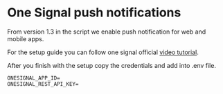 # One Signal push notifications

From version 1.3 in the script we enable push notification for web and mobile apps.

For the setup guide you can follow one signal official [video tutorial](https://www.youtube.com/watch?v=lNv_3qq1sKs).

After you finish with the setup copy the credentials and add into .env file.

```text
ONESIGNAL_APP_ID=
ONESIGNAL_REST_API_KEY=
```



